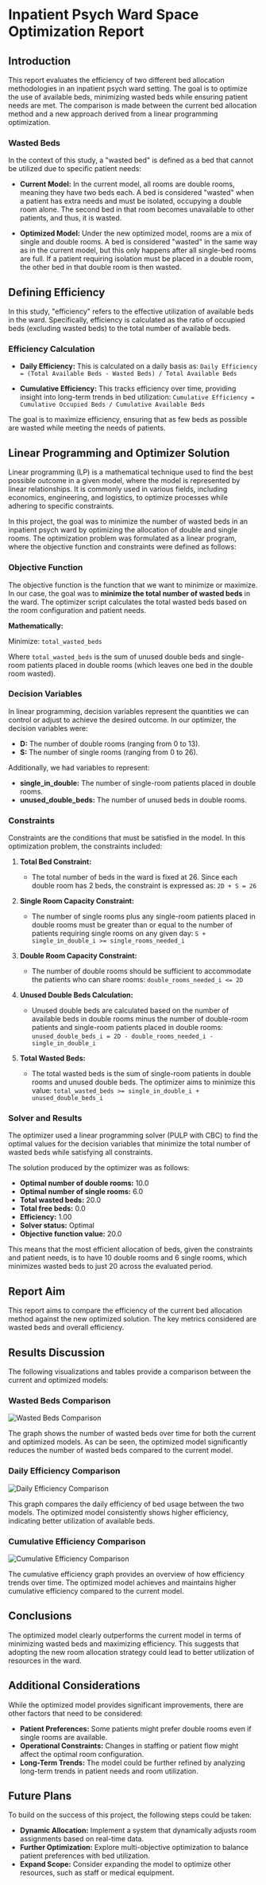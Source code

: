 
# Inpatient Psych Ward Space Optimization Report

## Introduction

This report evaluates the efficiency of two different bed allocation methodologies in an inpatient psych ward setting. The goal is to optimize the use of available beds, minimizing wasted beds while ensuring patient needs are met. The comparison is made between the current bed allocation method and a new approach derived from a linear programming optimization.

### Wasted Beds

In the context of this study, a "wasted bed" is defined as a bed that cannot be utilized due to specific patient needs:

- **Current Model:** In the current model, all rooms are double rooms, meaning they have two beds each. A bed is considered "wasted" when a patient has extra needs and must be isolated, occupying a double room alone. The second bed in that room becomes unavailable to other patients, and thus, it is wasted.

- **Optimized Model:** Under the new optimized model, rooms are a mix of single and double rooms. A bed is considered "wasted" in the same way as in the current model, but this only happens after all single-bed rooms are full. If a patient requiring isolation must be placed in a double room, the other bed in that double room is then wasted.

## Defining Efficiency

In this study, "efficiency" refers to the effective utilization of available beds in the ward. Specifically, efficiency is calculated as the ratio of occupied beds (excluding wasted beds) to the total number of available beds.

### Efficiency Calculation

- **Daily Efficiency:** This is calculated on a daily basis as:
  `Daily Efficiency = (Total Available Beds - Wasted Beds) / Total Available Beds`

- **Cumulative Efficiency:** This tracks efficiency over time, providing insight into long-term trends in bed utilization:
  `Cumulative Efficiency = Cumulative Occupied Beds / Cumulative Available Beds`

The goal is to maximize efficiency, ensuring that as few beds as possible are wasted while meeting the needs of patients.

## Linear Programming and Optimizer Solution

Linear programming (LP) is a mathematical technique used to find the best possible outcome in a given model, where the model is represented by linear relationships. It is commonly used in various fields, including economics, engineering, and logistics, to optimize processes while adhering to specific constraints.

In this project, the goal was to minimize the number of wasted beds in an inpatient psych ward by optimizing the allocation of double and single rooms. The optimization problem was formulated as a linear program, where the objective function and constraints were defined as follows:

### Objective Function

The objective function is the function that we want to minimize or maximize. In our case, the goal was to **minimize the total number of wasted beds** in the ward. The optimizer script calculates the total wasted beds based on the room configuration and patient needs.

**Mathematically:**

Minimize: `total_wasted_beds`

Where `total_wasted_beds` is the sum of unused double beds and single-room patients placed in double rooms (which leaves one bed in the double room wasted).

### Decision Variables

In linear programming, decision variables represent the quantities we can control or adjust to achieve the desired outcome. In our optimizer, the decision variables were:

- **D:** The number of double rooms (ranging from 0 to 13).
- **S:** The number of single rooms (ranging from 0 to 26).

Additionally, we had variables to represent:

- **single_in_double:** The number of single-room patients placed in double rooms.
- **unused_double_beds:** The number of unused beds in double rooms.

### Constraints

Constraints are the conditions that must be satisfied in the model. In this optimization problem, the constraints included:

1. **Total Bed Constraint:**
   - The total number of beds in the ward is fixed at 26. Since each double room has 2 beds, the constraint is expressed as:
   `2D + S = 26`

2. **Single Room Capacity Constraint:**
   - The number of single rooms plus any single-room patients placed in double rooms must be greater than or equal to the number of patients requiring single rooms on any given day:
   `S + single_in_double_i >= single_rooms_needed_i`

3. **Double Room Capacity Constraint:**
   - The number of double rooms should be sufficient to accommodate the patients who can share rooms:
   `double_rooms_needed_i <= 2D`

4. **Unused Double Beds Calculation:**
   - Unused double beds are calculated based on the number of available beds in double rooms minus the number of double-room patients and single-room patients placed in double rooms:
   `unused_double_beds_i = 2D - double_rooms_needed_i - single_in_double_i`

5. **Total Wasted Beds:**
   - The total wasted beds is the sum of single-room patients in double rooms and unused double beds. The optimizer aims to minimize this value:
   `total_wasted_beds >= single_in_double_i + unused_double_beds_i`

### Solver and Results

The optimizer used a linear programming solver (PULP with CBC) to find the optimal values for the decision variables that minimize the total number of wasted beds while satisfying all constraints.

The solution produced by the optimizer was as follows:

- **Optimal number of double rooms:** 10.0
- **Optimal number of single rooms:** 6.0
- **Total wasted beds:** 20.0
- **Total free beds:** 0.0
- **Efficiency:** 1.00
- **Solver status:** Optimal
- **Objective function value:** 20.0

This means that the most efficient allocation of beds, given the constraints and patient needs, is to have 10 double rooms and 6 single rooms, which minimizes wasted beds to just 20 across the evaluated period.

## Report Aim

This report aims to compare the efficiency of the current bed allocation method against the new optimized solution. The key metrics considered are wasted beds and overall efficiency.

## Results Discussion

The following visualizations and tables provide a comparison between the current and optimized models:

### Wasted Beds Comparison

![Wasted Beds Comparison](output/wasted_beds_comparison.png)

The graph shows the number of wasted beds over time for both the current and optimized models. As can be seen, the optimized model significantly reduces the number of wasted beds compared to the current model.

### Daily Efficiency Comparison

![Daily Efficiency Comparison](output/daily_efficiency_comparison.png)

This graph compares the daily efficiency of bed usage between the two models. The optimized model consistently shows higher efficiency, indicating better utilization of available beds.

### Cumulative Efficiency Comparison

![Cumulative Efficiency Comparison](output/cumulative_efficiency_comparison.png)

The cumulative efficiency graph provides an overview of how efficiency trends over time. The optimized model achieves and maintains higher cumulative efficiency compared to the current model.

## Conclusions

The optimized model clearly outperforms the current model in terms of minimizing wasted beds and maximizing efficiency. This suggests that adopting the new room allocation strategy could lead to better utilization of resources in the ward.

## Additional Considerations

While the optimized model provides significant improvements, there are other factors that need to be considered:

- **Patient Preferences:** Some patients might prefer double rooms even if single rooms are available.
- **Operational Constraints:** Changes in staffing or patient flow might affect the optimal room configuration.
- **Long-Term Trends:** The model could be further refined by analyzing long-term trends in patient needs and room utilization.

## Future Plans

To build on the success of this project, the following steps could be taken:

- **Dynamic Allocation:** Implement a system that dynamically adjusts room assignments based on real-time data.
- **Further Optimization:** Explore multi-objective optimization to balance patient preferences with bed utilization.
- **Expand Scope:** Consider expanding the model to optimize other resources, such as staff or medical equipment.
